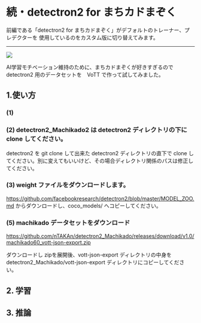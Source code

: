 # 続・detectron2 for まちカドまぞく

前編である「detectron2 for まちカドまぞく」がデフォルトのトレーナー、プレデクターを
使用しているのをカスタム版に切り替えてみます。

---
<img src=https://user-images.githubusercontent.com/33882378/79041969-d4473e00-7c2e-11ea-9072-b24d55bb4762.jpg>

AI学習モチベーション維持のために、まちカドまぞくが好きすぎるので detectron2 用のデータセットを　VoTT で作って試してみました。

## 1.使い方

### (1) 

### (2) detectron2_Machikado2 は detectron2 ディレクトリの下に clone してください。
detectron2 を git clone して出来た detectron2 ディレクトリの直下で clone してください。別に変えてもいいけど、その場合ディレクトリ関係のパスは修正してください。

### (3) weight ファイルをダウンロードします。

https://github.com/facebookresearch/detectron2/blob/master/MODEL_ZOO.md からダウンロードし、coco_models/ へコピーしてください。

### (5) machikado データセットをダウンロード

https://github.com/nTAKAn/detectron2_Machikado/releases/download/v1.0/machikado60_vott-json-export.zip

ダウンロードし zipを展開後、vott-json-export ディレクトリの中身を detectron2_Machikado/vott-json-export ディレクトリにコピーしてください。

## 2. 学習


## 3. 推論

